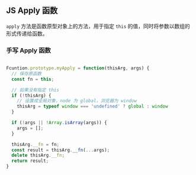 ## JS Apply 函数

`apply` 方法是函数原型对象上的方法，用于指定 `this` 的值，同时将参数以数组的形式传递给函数。


### 手写 Apply 函数
```javascript

Fcuntion.prototype.myApply = function(thisArg, args) {
  // 保存原函数
  const fn = this;

  // 如果没有指定 this
  if (!thisArg) {
    // 设置成全局对象，node 为 global，浏览器为 window
    thisArg = typeof window === 'undefined' ? global : window
  }

  if (!args || !Array.isArray(args)) {
    args = [];
  }

  thisArg.__fn = fn;
  const result = thisArg.__fn(...args);
  delete thisArg.__fn;
  return result;
}
```
